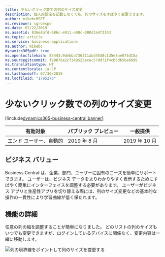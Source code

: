 ```yaml
---
title: 少ないクリック数での列のサイズ変更
description: 個人用設定を起動しなくても、列のサイズをすばやく変更できます。
author: mikebcMSFT
ms.reviewer: sgroespe
ms.date: 07/22/2019
ms.assetid: 836e8afd-686c-e911-a98c-000d3a4f3343
ms.topic: article
ms.service: business-applications
ms.author: mikebc
dynamics365pdf: true
ms.openlocfilehash: 85443c9debba736311abd45d8c1d5e8ae075d15a
ms.sourcegitcommit: f28876e2cf349523ecec57dd71f4cb6db56e6695
ms.translationtype: HT
ms.contentlocale: ja-JP
ms.lasthandoff: 07/30/2019
ms.locfileid: "1795276"
---
```

# <a name="resize-columns-with-fewer-clicks"></a>少ないクリック数での列のサイズ変更
[!include[dynamics365-business-central banner](../includes/dynamics365-business-central.md)]

| 有効対象    |  パブリック プレビュー | 一般提供 | 
| ---------- | ---------- |---------- |
|エンド ユーザー、自動的|2019 年 8 月| 2019 年 10 月|


## <a name="business-value"></a>ビジネス バリュー
<!-- bv start -->
Business Central は、企業、部門、ユーザーに固有のニーズを簡単にサポートできます。 ユーザーは、ビジネス データをよりわかりやすく表示するためにすばやく簡単にインターフェイスを調整する必要があります。 ユーザーがビジネス アプリと生産性アプリを切り替える際には、列のサイズ変更などの基本的な操作の一貫性により学習曲線が低く保たれます。
<!-- bv end -->



## <a name="feature-details"></a>機能の詳細
<!--feature detail start -->
任意の列の幅を調整することが簡単になりました。 どのリストの列のサイズもいつでも変更できますが、ログインしているデバイスに関係なく、変更内容は一緒に移動します。
<!--feature detail end -->

![列の境界線をポイントして列のサイズを変更する](media/resize_column.png "列の境界線をポイントして列のサイズを変更する")
<!-- Picture 1 -->










